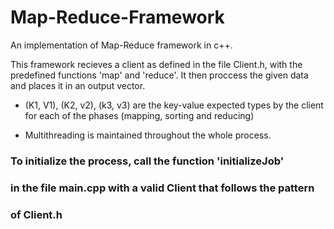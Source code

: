 # Map-Reduce-Framework
An implementation of Map-Reduce framework in c++.

This framework recieves a client as defined in the file Client.h, 
with the predefined 
functions 'map' and 'reduce'. It then proccess the given data 
and places it in an output vector. 

* (K1, V1), (K2, v2), (k3, v3) are the key-value expected types by the client for
  each of the phases (mapping, sorting and reducing)

* Multithreading is maintained throughout the whole process. 
###   To initialize the process, call the function 'initializeJob' 
###   in the file main.cpp with a valid Client that follows the pattern 
###   of Client.h




